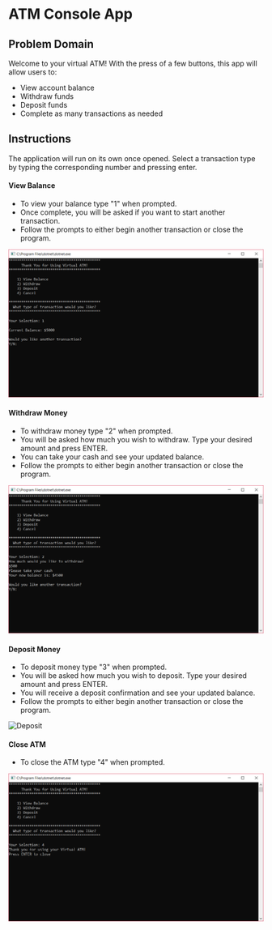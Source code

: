 # ATM Console App

## Problem Domain

Welcome to your virtual ATM! With the press of a few buttons, this app will allow users to:
- View account balance
- Withdraw funds
- Deposit funds
- Complete as many transactions as needed

## Instructions

The application will run on its own once opened. Select a transaction type by typing the corresponding number and pressing enter.

#### View Balance
- To view your balance type "1" when prompted.
- Once complete, you will be asked if you want to start another transaction. 
- Follow the prompts to either begin another transaction or close the program.

![View Balance](/Lab02-UNIT_TESTING/View_Balance_Cap.PNG)

#### Withdraw Money
- To withdraw money type "2" when prompted.
- You will be asked how much you wish to withdraw. Type your desired amount and press ENTER.
- You can take your cash and see your updated balance.  
- Follow the prompts to either begin another transaction or close the program.

![Withdraw](/Lab02-UNIT_TESTING/Withdraw_Cap.PNG)

#### Deposit Money
- To deposit money type "3" when prompted.
- You will be asked how much you wish to deposit. Type your desired amount and press ENTER.
- You will receive a deposit confirmation and see your updated balance.  
- Follow the prompts to either begin another transaction or close the program.

![Deposit](/Lab02-UNIT_TESTING/Deposit.PNG)

#### Close ATM
- To close the ATM type "4" when prompted.

![Close ATM](/Lab02-UNIT_TESTING/Close_Cap.PNG)
